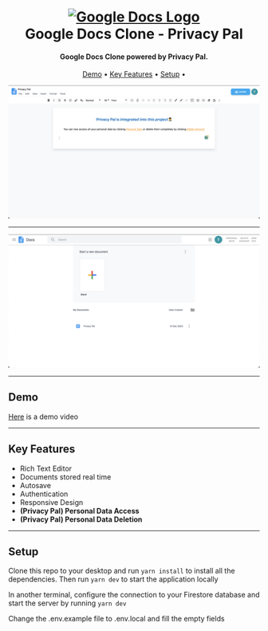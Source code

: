 <h1 align="center">
  <a href="https://google-docs-clone-martstech.vercel.app/">
      <img width="100px" src="https://cdn.worldvectorlogo.com/logos/google-docs-icon-2.svg" alt="Google Docs Logo" />
  </a>
  <br />
  Google Docs Clone - Privacy Pal
  <br />
</h1>

<h4 align="center">
   Google Docs Clone powered by Privacy Pal</a>.
</h4>

<p align="center">
  <a href="#demo">Demo</a> •
  <a href="#key-features">Key Features</a> •
  <a href="#setup">Setup</a> •
</p>

![Text Editor Screenshot](public/screenshots/editor.PNG?raw=true "Text Editor Screenshot")

---

![Home Screenshot](public/screenshots/home.PNG?raw=true "Home Screenshot")

---

## Demo
<a href="https://drive.google.com/file/d/1-9xiPxDVeNOaJOnrQBIvVLKXRdSvSpCJ/view?usp=sharing">Here</a> is a demo video

---

## Key Features

- Rich Text Editor
- Documents stored real time
- Autosave
- Authentication
- Responsive Design
- **(Privacy Pal) Personal Data Access**
- **(Privacy Pal) Personal Data Deletion**

---

## Setup

Clone this repo to your desktop and run `yarn install` to install all the dependencies.
Then run `yarn dev` to start the application locally

In another terminal, configure the connection to your Firestore database and start the server by running `yarn dev`

Change the .env.example file to .env.local and fill the empty fields
